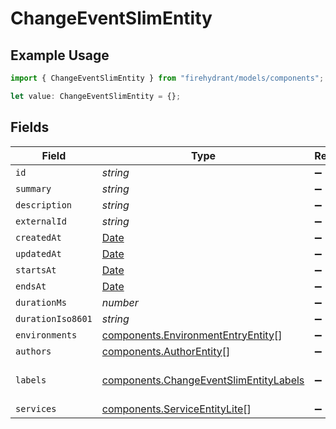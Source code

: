 # ChangeEventSlimEntity

## Example Usage

```typescript
import { ChangeEventSlimEntity } from "firehydrant/models/components";

let value: ChangeEventSlimEntity = {};
```

## Fields

| Field                                                                                            | Type                                                                                             | Required                                                                                         | Description                                                                                      |
| ------------------------------------------------------------------------------------------------ | ------------------------------------------------------------------------------------------------ | ------------------------------------------------------------------------------------------------ | ------------------------------------------------------------------------------------------------ |
| `id`                                                                                             | *string*                                                                                         | :heavy_minus_sign:                                                                               | N/A                                                                                              |
| `summary`                                                                                        | *string*                                                                                         | :heavy_minus_sign:                                                                               | N/A                                                                                              |
| `description`                                                                                    | *string*                                                                                         | :heavy_minus_sign:                                                                               | N/A                                                                                              |
| `externalId`                                                                                     | *string*                                                                                         | :heavy_minus_sign:                                                                               | N/A                                                                                              |
| `createdAt`                                                                                      | [Date](https://developer.mozilla.org/en-US/docs/Web/JavaScript/Reference/Global_Objects/Date)    | :heavy_minus_sign:                                                                               | N/A                                                                                              |
| `updatedAt`                                                                                      | [Date](https://developer.mozilla.org/en-US/docs/Web/JavaScript/Reference/Global_Objects/Date)    | :heavy_minus_sign:                                                                               | N/A                                                                                              |
| `startsAt`                                                                                       | [Date](https://developer.mozilla.org/en-US/docs/Web/JavaScript/Reference/Global_Objects/Date)    | :heavy_minus_sign:                                                                               | N/A                                                                                              |
| `endsAt`                                                                                         | [Date](https://developer.mozilla.org/en-US/docs/Web/JavaScript/Reference/Global_Objects/Date)    | :heavy_minus_sign:                                                                               | N/A                                                                                              |
| `durationMs`                                                                                     | *number*                                                                                         | :heavy_minus_sign:                                                                               | N/A                                                                                              |
| `durationIso8601`                                                                                | *string*                                                                                         | :heavy_minus_sign:                                                                               | N/A                                                                                              |
| `environments`                                                                                   | [components.EnvironmentEntryEntity](../../models/components/environmententryentity.md)[]         | :heavy_minus_sign:                                                                               | N/A                                                                                              |
| `authors`                                                                                        | [components.AuthorEntity](../../models/components/authorentity.md)[]                             | :heavy_minus_sign:                                                                               | N/A                                                                                              |
| `labels`                                                                                         | [components.ChangeEventSlimEntityLabels](../../models/components/changeeventslimentitylabels.md) | :heavy_minus_sign:                                                                               | An object of label key and values                                                                |
| `services`                                                                                       | [components.ServiceEntityLite](../../models/components/serviceentitylite.md)[]                   | :heavy_minus_sign:                                                                               | N/A                                                                                              |